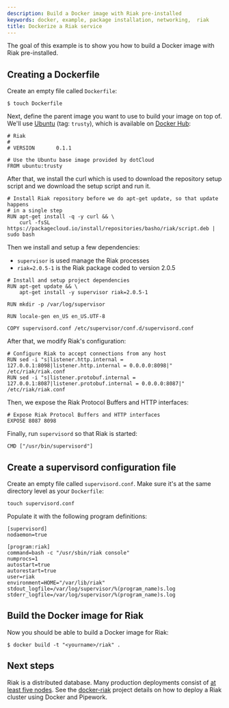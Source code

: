 ```yaml
---
description: Build a Docker image with Riak pre-installed
keywords: docker, example, package installation, networking,  riak
title: Dockerize a Riak service
---
```


The goal of this example is to show you how to build a Docker image with
Riak pre-installed.

## Creating a Dockerfile

Create an empty file called `Dockerfile`:

    $ touch Dockerfile

Next, define the parent image you want to use to build your image on top
of. We'll use [Ubuntu](https://hub.docker.com/_/ubuntu/) (tag:
`trusty`), which is available on [Docker Hub](https://hub.docker.com):

    # Riak
    #
    # VERSION       0.1.1

    # Use the Ubuntu base image provided by dotCloud
    FROM ubuntu:trusty

After that, we install the curl which is used to download the repository setup
script and we download the setup script and run it.

    # Install Riak repository before we do apt-get update, so that update happens
    # in a single step
    RUN apt-get install -q -y curl && \
        curl -fsSL https://packagecloud.io/install/repositories/basho/riak/script.deb | sudo bash

Then we install and setup a few dependencies:

 - `supervisor` is used manage the Riak processes
 - `riak=2.0.5-1` is the Riak package coded to version 2.0.5

<!-- -->

    # Install and setup project dependencies
    RUN apt-get update && \
        apt-get install -y supervisor riak=2.0.5-1

    RUN mkdir -p /var/log/supervisor

    RUN locale-gen en_US en_US.UTF-8

    COPY supervisord.conf /etc/supervisor/conf.d/supervisord.conf

After that, we modify Riak's configuration:

    # Configure Riak to accept connections from any host
    RUN sed -i "s|listener.http.internal = 127.0.0.1:8098|listener.http.internal = 0.0.0.0:8098|" /etc/riak/riak.conf
    RUN sed -i "s|listener.protobuf.internal = 127.0.0.1:8087|listener.protobuf.internal = 0.0.0.0:8087|" /etc/riak/riak.conf

Then, we expose the Riak Protocol Buffers and HTTP interfaces:

    # Expose Riak Protocol Buffers and HTTP interfaces
    EXPOSE 8087 8098

Finally, run `supervisord` so that Riak is started:

    CMD ["/usr/bin/supervisord"]

## Create a supervisord configuration file

Create an empty file called `supervisord.conf`. Make
sure it's at the same directory level as your `Dockerfile`:

    touch supervisord.conf

Populate it with the following program definitions:

    [supervisord]
    nodaemon=true

    [program:riak]
    command=bash -c "/usr/sbin/riak console"
    numprocs=1
    autostart=true
    autorestart=true
    user=riak
    environment=HOME="/var/lib/riak"
    stdout_logfile=/var/log/supervisor/%(program_name)s.log
    stderr_logfile=/var/log/supervisor/%(program_name)s.log

## Build the Docker image for Riak

Now you should be able to build a Docker image for Riak:

    $ docker build -t "<yourname>/riak" .

## Next steps

Riak is a distributed database. Many production deployments consist of
[at least five nodes](
http://basho.com/why-your-riak-cluster-should-have-at-least-five-nodes/).
See the [docker-riak](https://github.com/hectcastro/docker-riak) project
details on how to deploy a Riak cluster using Docker and Pipework.
